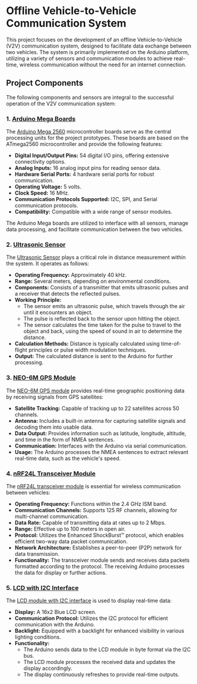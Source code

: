 # Offline Vehicle-to-Vehicle Communication System

This project focuses on the development of an offline Vehicle-to-Vehicle (V2V) communication system, designed to facilitate data exchange between two vehicles. The system is primarily implemented on the Arduino platform, utilizing a variety of sensors and communication modules to achieve real-time, wireless communication without the need for an internet connection.

## Project Components

The following components and sensors are integral to the successful operation of the V2V communication system:

### 1. [Arduino Mega Boards](https://www.arduino.cc/en/Main/ArduinoBoardMega2560)

The [Arduino Mega 2560](https://store.arduino.cc/products/arduino-mega-2560-rev3) microcontroller boards serve as the central processing units for the project prototypes. These boards are based on the ATmega2560 microcontroller and provide the following features:

- **Digital Input/Output Pins:** 54 digital I/O pins, offering extensive connectivity options.
- **Analog Inputs:** 16 analog input pins for reading sensor data.
- **Hardware Serial Ports:** 4 hardware serial ports for robust communication.
- **Operating Voltage:** 5 volts.
- **Clock Speed:** 16 MHz.
- **Communication Protocols Supported:** I2C, SPI, and Serial communication protocols.
- **Compatibility:** Compatible with a wide range of sensor modules.

The Arduino Mega boards are utilized to interface with all sensors, manage data processing, and facilitate communication between the two vehicles.

### 2. [Ultrasonic Sensor](https://components101.com/sensors/ultrasonic-sensor-working-pinout-datasheet)

The [Ultrasonic Sensor](https://howtomechatronics.com/tutorials/arduino/ultrasonic-sensor-hc-sr04/) plays a critical role in distance measurement within the system. It operates as follows:

- **Operating Frequency:** Approximately 40 kHz.
- **Range:** Several meters, depending on environmental conditions.
- **Components:** Consists of a transmitter that emits ultrasonic pulses and a receiver that detects the reflected pulses.
- **Working Principle:** 
  - The sensor emits an ultrasonic pulse, which travels through the air until it encounters an object.
  - The pulse is reflected back to the sensor upon hitting the object.
  - The sensor calculates the time taken for the pulse to travel to the object and back, using the speed of sound in air to determine the distance.
- **Calculation Methods:** Distance is typically calculated using time-of-flight principles or pulse width modulation techniques.
- **Output:** The calculated distance is sent to the Arduino for further processing.

### 3. [NEO-6M GPS Module](https://www.u-blox.com/en/product/neo-6-series)

The [NEO-6M GPS module](https://lastminuteengineers.com/neo6m-gps-arduino-tutorial/) provides real-time geographic positioning data by receiving signals from GPS satellites:

- **Satellite Tracking:** Capable of tracking up to 22 satellites across 50 channels.
- **Antenna:** Includes a built-in antenna for capturing satellite signals and decoding them into usable data.
- **Data Output:** Provides information such as latitude, longitude, altitude, and time in the form of NMEA sentences.
- **Communication:** Interfaces with the Arduino via serial communication.
- **Usage:** The Arduino processes the NMEA sentences to extract relevant real-time data, such as the vehicle's speed.

### 4. [nRF24L Transceiver Module](https://components101.com/wireless/nrf24l01-pinout-features-datasheet)

The [nRF24L transceiver module](https://howtomechatronics.com/tutorials/arduino/arduino-wireless-communication-nrf24l01-tutorial/) is essential for wireless communication between vehicles:

- **Operating Frequency:** Functions within the 2.4 GHz ISM band.
- **Communication Channels:** Supports 125 RF channels, allowing for multi-channel communication.
- **Data Rate:** Capable of transmitting data at rates up to 2 Mbps.
- **Range:** Effective up to 100 meters in open air.
- **Protocol:** Utilizes the Enhanced ShockBurst™ protocol, which enables efficient two-way data packet communication.
- **Network Architecture:** Establishes a peer-to-peer (P2P) network for data transmission.
- **Functionality:** The transceiver module sends and receives data packets formatted according to the protocol. The receiving Arduino processes the data for display or further actions.

### 5. [LCD with I2C Interface](https://learn.adafruit.com/i2c-spi-lcd-backpack/overview)

The [LCD module with I2C interface](https://www.electronicwings.com/arduino/lcd20x4-i2c-display) is used to display real-time data:

- **Display:** A 16x2 Blue LCD screen.
- **Communication Protocol:** Utilizes the I2C protocol for efficient communication with the Arduino.
- **Backlight:** Equipped with a backlight for enhanced visibility in various lighting conditions.
- **Functionality:** 
  - The Arduino sends data to the LCD module in byte format via the I2C bus.
  - The LCD module processes the received data and updates the display accordingly.
  - The display continuously refreshes to provide real-time outputs.
